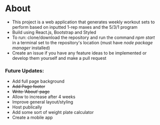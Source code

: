 # About

- This project is a web application that generates weekly workout sets to perform based on inputted 1-rep maxes and the 5/3/1 program
- Build using React.js, Bootstrap and Styled
- To run: clone/download the repository and run the command *npm start* in a terminal set to the repository's location (must have *node package manager* installed)
- Create an issue if you have any feature ideas to be implemented or develop them yourself and make a pull request


### Future Updates:

- Add full page background
- ~~Add Page footer~~
- ~~Write 'About' page~~
- Allow to increase after 4 weeks
- Improve general layout/styling
- Host publically
- Add some sort of weight plate calculator
- Create a mobile app
